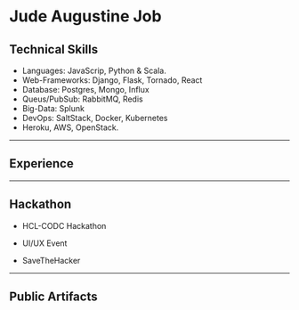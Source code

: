# Jude Augustine Job 


## Technical Skills
* Languages: JavaScrip, Python & Scala.
* Web-Frameworks: Django, Flask, Tornado, React
* Database: Postgres, Mongo, Influx
* Queus/PubSub: RabbitMQ, Redis
* Big-Data: Splunk
* DevOps: SaltStack, Docker, Kubernetes
* Heroku, AWS, OpenStack.
---
## Experience
---
## Hackathon
* HCL-CODC Hackathon

* UI/UX Event

* SaveTheHacker
---

## Public Artifacts

